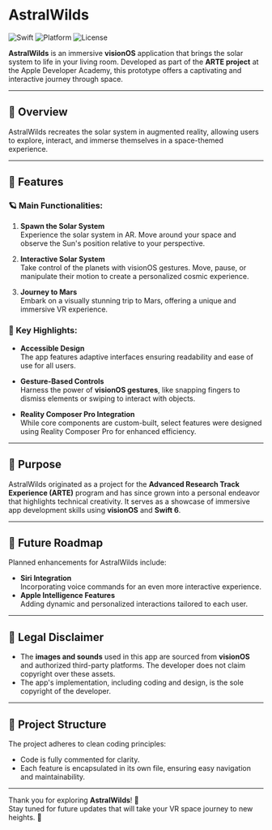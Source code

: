 # AstralWilds 

![Swift](https://img.shields.io/badge/Swift-6-blue) ![Platform](https://img.shields.io/badge/Platform-visionOS-red) ![License](https://img.shields.io/badge/License-GNU-green)

**AstralWilds** is an immersive **visionOS** application that brings the solar system to life in your living room. Developed as part of the **ARTE project** at the Apple Developer Academy, this prototype offers a captivating and interactive journey through space.  

---

## 🚀 Overview

AstralWilds recreates the solar system in augmented reality, allowing users to explore, interact, and immerse themselves in a space-themed experience.  

---

## 🌟 Features

### 🪐 Main Functionalities:
1. **Spawn the Solar System**  
   Experience the solar system in AR. Move around your space and observe the Sun's position relative to your perspective.

2. **Interactive Solar System**  
   Take control of the planets with visionOS gestures. Move, pause, or manipulate their motion to create a personalized cosmic experience.

3. **Journey to Mars**  
   Embark on a visually stunning trip to Mars, offering a unique and immersive VR experience.

### 🔑 Key Highlights:
- **Accessible Design**  
  The app features adaptive interfaces ensuring readability and ease of use for all users.

- **Gesture-Based Controls**  
  Harness the power of **visionOS gestures**, like snapping fingers to dismiss elements or swiping to interact with objects.

- **Reality Composer Pro Integration**  
  While core components are custom-built, select features were designed using Reality Composer Pro for enhanced efficiency.

---

## 🎯 Purpose

AstralWilds originated as a project for the **Advanced Research Track Experience (ARTE)** program and has since grown into a personal endeavor that highlights technical creativity. It serves as a showcase of immersive app development skills using **visionOS** and **Swift 6**.

---

## 🔮 Future Roadmap

Planned enhancements for AstralWilds include:  
- **Siri Integration**  
  Incorporating voice commands for an even more interactive experience.  
- **Apple Intelligence Features**  
  Adding dynamic and personalized interactions tailored to each user.  

---

## 📄 Legal Disclaimer

- The **images and sounds** used in this app are sourced from **visionOS** and authorized third-party platforms. The developer does not claim copyright over these assets.  
- The app's implementation, including coding and design, is the sole copyright of the developer.  

---

## 📂 Project Structure

The project adheres to clean coding principles:  
- Code is fully commented for clarity.  
- Each feature is encapsulated in its own file, ensuring easy navigation and maintainability.  

---

Thank you for exploring **AstralWilds**! 🚀  
Stay tuned for future updates that will take your VR space journey to new heights. 🌌  
